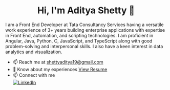<h1 align="center">Hi, I'm Aditya Shetty 👋</h1>

I am a Front End Developer at Tata Consultancy Services having a versatile work experience of 3+ years building enterprise applications with expertise in Front End, automation, and scripting technologies. I am 
proficient in Angular, Java, Python, C, JavaScript, and TypeScript along with good problem-solving and interpersonal skills. I also have a keen interest in data analytics and visualization.
  
- 📫 Reach me at [shettyaditya19@gmail.com](mailto:shettyaditya19@gmail.com)
- 📄 Know about my experiences [View Resume](https://docs.google.com/document/d/e/2PACX-1vRRjD-oI3xL2sOtieNMq46CyPkAwUPx6zgpE8OZ1RIWboBbuehYIkVVC6VlvFeLUA/pub)
- 📫 Connect with me  
[![LinkedIn](https://img.shields.io/badge/LinkedIn-%230077B5.svg?style=for-the-badge&logo=linkedin&logoColor=white)](https://www.linkedin.com/in/YOUR-USERNAME/)



